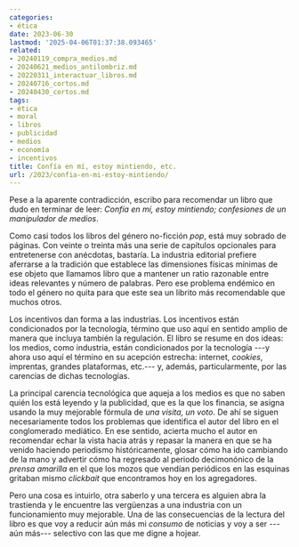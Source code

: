 ```yaml
---
categories:
- ética
date: 2023-06-30
lastmod: '2025-04-06T01:37:38.093465'
related:
- 20240119_compra_medios.md
- 20240621_medios_antilombriz.md
- 20220311_interactuar_libros.md
- 20240716_cortos.md
- 20240430_cortos.md
tags:
- ética
- moral
- libros
- publicidad
- medios
- economía
- incentivos
title: Confía en mí, estoy mintiendo, etc.
url: /2023/confia-en-mi-estoy-mintiendo/
---
```


Pese a la aparente contradicción, escribo para recomendar un libro que dudo en terminar de leer: _Confía en mí, estoy mintiendo; confesiones de un manipulador de medios_.

Como casi todos los libros del género no-ficción _pop_, está muy sobrado de páginas. Con veinte o treinta más una serie de capítulos opcionales para entretenerse con anécdotas, bastaría. La industria editorial prefiere aferrarse a la tradición que establece las dimensiones físicas mínimas de ese objeto que llamamos libro que a mantener un ratio razonable entre ideas relevantes y número de palabras. Pero ese problema endémico en todo el género no quita para que este sea un librito más recomendable que muchos otros.

Los incentivos dan forma a las industrias. Los incentivos están condicionados por la tecnología, término que uso aquí en sentido amplio de manera que incluya también la regulación. El libro se resume en dos ideas: los medios, como industria, están condicionados por la tecnología ---y ahora uso aquí el término en su acepción estrecha: internet, _cookies_, imprentas, grandes plataformas, etc.--- y, además, particularmente, por las carencias de dichas tecnologías.

La principal carencia tecnológica que aqueja a los medios es que no saben quién los está leyendo y la publicidad, que es la que los financia, se asigna usando la muy mejorable fórmula de _una visita, un voto_. De ahí se siguen necesariamente todos los problemas que identifica el autor del libro en el conglomerado mediático. En ese sentido, acierta mucho el autor en recomendar echar la vista hacia atrás y repasar la manera en que se ha venido haciendo periodismo históricamente, glosar cómo ha ido cambiando de la mano y advertir cómo ha regresado al periodo decimonónico de la _prensa amarilla_ en el que los mozos que vendían periódicos en las esquinas gritaban mismo _clickbait_ que encontramos hoy en los agregadores.

Pero una cosa es intuirlo, otra saberlo y una tercera es alguien abra la trastienda y le encuentre las vergüenzas a una industria con un funcionamiento muy mejorable. Una de las consecuencias de la lectura del libro es que voy a reducir aún más mi _consumo_ de noticias y voy a ser ---aún más--- selectivo con las que me digne a hojear.
